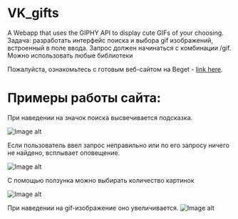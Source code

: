 # VK_gifts
A Webapp that uses the GIPHY API to display cute GIFs of your choosing.
Задача: разработать интерфейс поиска и выбора gif изображений, встроенный в поле ввода. Запрос должен начинаться с комбинации /gif. Можно использовать любые библиотеки

Пожалуйста, ознакомьтесь с готовым веб-сайтом на Beget - [link here](http://selenak.beget.tech).

# Примеры работы сайта:
При наведении на значок поиска высвечивается подсказка.

![Image alt](https://github.com/sonikom/VK_gifts/blob/main/images/sc1.png)


Если пользователь ввел запрос неправильно или по его запросу ничего не найдено, всплывает оповещение.

![Image alt](https://github.com/sonikom/VK_gifts/blob/main/images/sc2.png)


С помощью ползунка можно выбирать количество картинок

![Image alt](https://github.com/sonikom/VK_gifts/blob/main/images/sc3.PNG)


При наведении на gif-изображение оно увеличивается.
![Image alt](https://github.com/sonikom/VK_gifts/blob/main/images/sc4.png)
